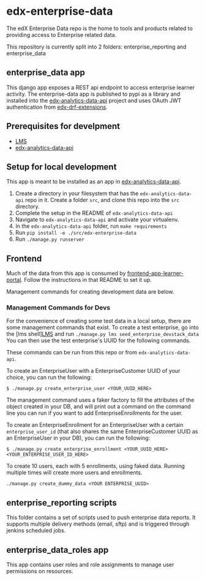 # edx-enterprise-data
The edX Enterprise Data repo is the home to tools and products related to providing access to Enterprise related data.

This repository is currently split into 2 folders: enterprise_reporting and enterprise_data

## enterprise_data app
This django app exposes a REST api endpoint to access enterprise learner activity. The enterprise-data app is published
to pypi as a library and installed into the [edx-analytics-data-api](https://github.com/edx/edx-analytics-data-api/) project
and uses OAuth JWT authentication from [edx-drf-extensions](https://github.com/edx/edx-drf-extensions/blob/4569b9bf7e54a917d4acdd545b10c058c960dd1a/edx_rest_framework_extensions/auth/jwt/authentication.py#L17).

## Prerequisites for develpment
* [LMS](https://github.com/edx/devstack)
* [edx-analytics-data-api](https://github.com/edx/edx-analytics-data-api/)

## Setup for local development
This app is meant to be installed as an app in [edx-analytics-data-api](https://github.com/edx/edx-analytics-data-api/).
1. Create a directory in your filesystem that has the `edx-analytics-data-api` repo in it. Create a folder `src`, and clone this repo into the `src` directory.
1. Complete the setup in the README of `edx-analytics-data-api`
1. Navigate to `edx-analytics-data-api` and activate your virtualenv.
1. In the `edx-analytics-data-api` folder, run `make requirements`
1. Run `pip install -e ./src/edx-enterprise-data`
1. Run `./manage.py runserver`

## Frontend
Much of the data from this app is consumed by [frontend-app-learner-portal](https://github.com/edx/frontend-app-admin-portal/).
Follow the instructions in that README to set it up.

Management commands for creating development data are below.

### Management Commands for Devs

For the convenience of creating some test data in a local setup, there are some management commands that exist.
To create a test enterprise, go into the [lms shell][LMS](https://github.com/edx/devstack) and run `./manage.py lms seed_enterprise_devstack_data`
You can then use the test enterprise's UUID for the following commands.

These commands can be run from this repo or from `edx-analytics-data-api`.

To create an EnterpriseUser with a EnterpriseCustomer UUID of your choice, you can run the following:

```
$ ./manage.py create_enterprise_user <YOUR_UUID_HERE>
```

The management command uses a faker factory to fill the attributes of the object created in your DB, and will print out a command on the command line you can run if you want to add EnterpriseEnrollments for the user.

To create an EnterpriseEnrollment for an EnterpriseUser with a certain `enterprise_user_id` (that also shares the same EnterpriseCustomer UUID as an EnterpriseUser in your DB), you can run the following:

```
$ ./manage.py create_enterprise_enrollment <YOUR_UUID_HERE> <YOUR_ENTERPRISE_USER_ID_HERE>
```

To create 10 users, each with 5 enrollments, using faked data. Running multiple times will create more users and enrollments.
```
./manage.py create_dummy_data <YOUR ENTERPRISE_UUID>
```

## enterprise_reporting scripts
This folder contains a set of scripts used to push enterprise data reports.
It supports multiple delivery methods (email, sftp) and is triggered through jenkins scheduled jobs.


## enterprise_data_roles app
This app contains user roles and role assignments to manage user permissions on resources.
